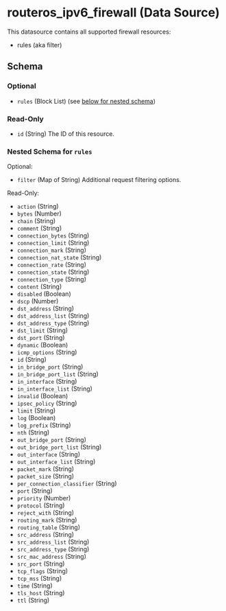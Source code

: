 # routeros_ipv6_firewall (Data Source)
This datasource contains all supported firewall resources:
- rules (aka filter)



<!-- schema generated by tfplugindocs -->
## Schema

### Optional

- `rules` (Block List) (see [below for nested schema](#nestedblock--rules))

### Read-Only

- `id` (String) The ID of this resource.

<a id="nestedblock--rules"></a>
### Nested Schema for `rules`

Optional:

- `filter` (Map of String) Additional request filtering options.

Read-Only:

- `action` (String)
- `bytes` (Number)
- `chain` (String)
- `comment` (String)
- `connection_bytes` (String)
- `connection_limit` (String)
- `connection_mark` (String)
- `connection_nat_state` (String)
- `connection_rate` (String)
- `connection_state` (String)
- `connection_type` (String)
- `content` (String)
- `disabled` (Boolean)
- `dscp` (Number)
- `dst_address` (String)
- `dst_address_list` (String)
- `dst_address_type` (String)
- `dst_limit` (String)
- `dst_port` (String)
- `dynamic` (Boolean)
- `icmp_options` (String)
- `id` (String)
- `in_bridge_port` (String)
- `in_bridge_port_list` (String)
- `in_interface` (String)
- `in_interface_list` (String)
- `invalid` (Boolean)
- `ipsec_policy` (String)
- `limit` (String)
- `log` (Boolean)
- `log_prefix` (String)
- `nth` (String)
- `out_bridge_port` (String)
- `out_bridge_port_list` (String)
- `out_interface` (String)
- `out_interface_list` (String)
- `packet_mark` (String)
- `packet_size` (String)
- `per_connection_classifier` (String)
- `port` (String)
- `priority` (Number)
- `protocol` (String)
- `reject_with` (String)
- `routing_mark` (String)
- `routing_table` (String)
- `src_address` (String)
- `src_address_list` (String)
- `src_address_type` (String)
- `src_mac_address` (String)
- `src_port` (String)
- `tcp_flags` (String)
- `tcp_mss` (String)
- `time` (String)
- `tls_host` (String)
- `ttl` (String)


